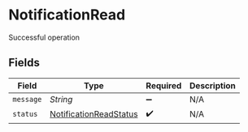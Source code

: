 # NotificationRead

Successful operation


## Fields

| Field                                                                   | Type                                                                    | Required                                                                | Description                                                             |
| ----------------------------------------------------------------------- | ----------------------------------------------------------------------- | ----------------------------------------------------------------------- | ----------------------------------------------------------------------- |
| `message`                                                               | *String*                                                                | :heavy_minus_sign:                                                      | N/A                                                                     |
| `status`                                                                | [NotificationReadStatus](../../models/shared/NotificationReadStatus.md) | :heavy_check_mark:                                                      | N/A                                                                     |